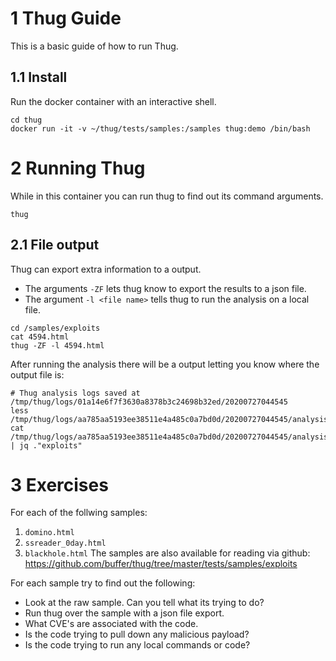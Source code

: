 # 1 Thug Guide
This is a basic guide of how to run Thug.

## 1.1 Install
Run the docker container with an interactive shell.

```
cd thug
docker run -it -v ~/thug/tests/samples:/samples thug:demo /bin/bash
```

# 2 Running Thug
While in this container you can run thug to find out its command arguments.

```
thug
```

## 2.1 File output
Thug can export extra information to a output.
- The arguments `-ZF` lets thug know to export the results to a json file.
- The argument `-l <file name>` tells thug to run the analysis on a local file.

```
cd /samples/exploits
cat 4594.html
thug -ZF -l 4594.html
```

After running the analysis there will be a output letting you know where the output file is:

```
# Thug analysis logs saved at /tmp/thug/logs/01a14e6f7f3630a8378b3c24698b32ed/20200727044545
less /tmp/thug/logs/aa785aa5193ee38511e4a485c0a7bd0d/20200727044545/analysis/json/analysis.json
cat /tmp/thug/logs/aa785aa5193ee38511e4a485c0a7bd0d/20200727044545/analysis/json/analysis.json | jq ."exploits"
```

# 3 Exercises
For each of the follwing samples:
1. `domino.html`
2. `ssreader_0day.html`
3. `blackhole.html`
The samples are also available for reading via github: https://github.com/buffer/thug/tree/master/tests/samples/exploits

For each sample try to find out the following:
- Look at the raw sample. Can you tell what its trying to do?
- Run thug over the sample with a json file export.
- What CVE's are associated with the code.
- Is the code trying to pull down any malicious payload?
- Is the code trying to run any local commands or code?
